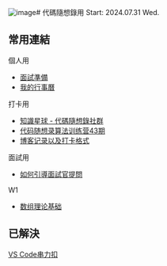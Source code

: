 ![image](https://github.com/user-attachments/assets/e185a101-e965-4354-9aa7-7bd4018621e1)# 代碼隨想錄用
Start: 2024.07.31 Wed.

## 常用連結
個人用
- [面試準備](<https://www.notion.so/jonathanhrlin/5346339c952a416da5300240e2e5b928#7af0f7900dbf4402858391fba2cd8b23>)
- [我的行事曆](<https://calendar.notion.so/>)

打卡用
- [知識星球 - 代碼隨想錄社群](<https://wx.zsxq.com/dweb2/index/group/88511825151142>)
- [代码随想录算法训练营43期](<https://docs.qq.com/sheet/DUFRZeVVwR2lxd3Zr?tab=BB08J2>)
- [博客记录以及打卡格式](<https://docs.qq.com/doc/DUEdmb1JCaEtlZWFx>)

面試用
- [如何引導面試官提問](<https://wx.zsxq.com/dweb2/index/topic_detail/185412221454442>)

W1
- [数组理论基础](<https://programmercarl.com/%E6%95%B0%E7%BB%84%E7%90%86%E8%AE%BA%E5%9F%BA%E7%A1%80.html>)

## 已解決
[VS Code串力扣](<https://blog.csdn.net/qq_45359288/article/details/124351804>)
